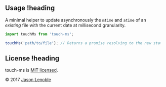## Usage !heading

A minimal helper to update asynchronously the `mtime` and `atime` of an *existing* file with the current date at millisecond granularity.

```js
import touchMs from 'touch-ms';

touchMs('path/to/file'); // Returns a promise resolving to the new stats
```

## License !heading

touch-ms is [MIT licensed](./LICENSE).

© 2017 [Jason Lenoble](mailto:jason.lenoble@gmail.com)
